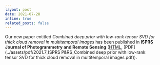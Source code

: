 ```yaml
---
layout: post
date: 2021-07-28
inline: true
related_posts: false
---
```


Our new paper entitled *Combined deep prior with low-rank tensor SVD for thick cloud removal in multitemporal images* has been published in **ISPRS Journal of Photogrammetry and Remote Sensing** ([HTML](https://www.sciencedirect.com/science/article/abs/pii/S0924271621001258), [PDF](../assets/pdf/2021.7_ISPRS P&RS_Combined deep prior with low-rank tensor SVD for thick cloud removal in multitemporal images.pdf)).

